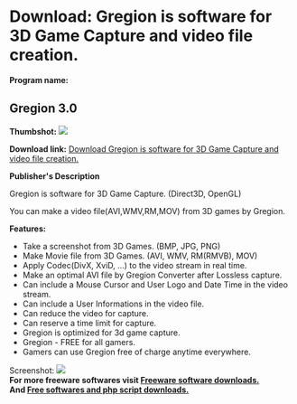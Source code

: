 # Download: Gregion is software for 3D Game Capture and video file creation.

**Program name:**

## Gregion 3.0

  
**Thumbshot:** ![](http://www.freewarefiles.com/screenshot/gregion3_md.jpg)   
  
**Download link:** [Download Gregion is software for 3D Game Capture and video file creation.](http://freesoftwares.boysofts.com/Gregion_program_57499.html)  
  


**Publisher's Description**  
  


Gregion is software for 3D Game Capture. (Direct3D, OpenGL) 

You can make a video file(AVI,WMV,RM,MOV) from 3D games by Gregion.

**Features:**

  * Take a screenshot from 3D Games. (BMP, JPG, PNG) 
  * Make Movie file from 3D Games. (AVI, WMV, RM(RMVB), MOV) 
  * Apply Codec(DivX, XviD, ...) to the video stream in real time. 
  * Make an optimal AVI file by Gregion Converter after Lossless capture. 
  * Can include a Mouse Cursor and User Logo and Date Time in the video stream. 
  * Can include a User Informations in the video file. 
  * Can reduce the video for capture. 
  * Can reserve a time limit for capture. 
  * Gregion is optimized for 3d game capture. 
  * Gregion - FREE for all gamers. 
  * Gamers can use Gregion free of charge anytime everywhere. 

  
  
Screenshot: ![](http://www.freewarefiles.com/screenshot/gregion3.jpg)   
**For more freeware softwares visit [Freeware software downloads.](http://freesoftwares.boysofts.com/)**   
**And [Free softwares and php script downloads.](http://www.boysofts.com/)**
